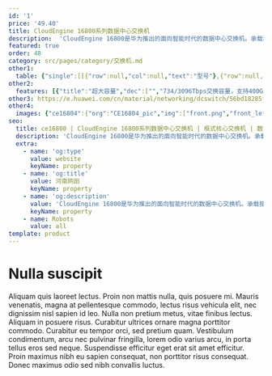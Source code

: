 ```yaml
---
id: '1'
price: '49.40'
title: CloudEngine 16800系列数据中心交换机
description:  'CloudEngine 16800是华为推出的面向智能时代的数据中心交换机。承载独创的iLossless 智能无损交换算法，对全网流量进行实时的学习训练，实现网络0丢包，达到最高吞吐量。'
featured: true
order: 48
category: src/pages/category/交换机.md
other1: 
  table: {"single":[[{"row":null,"col":null,"text":"型号"},{"row":null,"col":null,"text":"CloudEngine 16804"},{"row":null,"col":null,"text":"CloudEngine 16808"},{"row":null,"col":null,"text":"CloudEngine 16816"}],[{"row":null,"col":null,"text":"交换容量(Tbps)"},{"row":null,"col":null,"text":"387/1161"},{"row":null,"col":null,"text":"645/1935"},{"row":null,"col":null,"text":"1290/3870"}],[{"row":null,"col":null,"text":"包转发率(Mpps)"},{"row":null,"col":null,"text":"115,200"},{"row":null,"col":null,"text":"230,400"},{"row":null,"col":null,"text":"460,800"}],[{"row":null,"col":null,"text":"业务槽位"},{"row":null,"col":null,"text":"4"},{"row":null,"col":null,"text":"8"},{"row":null,"col":null,"text":"16"}],[{"row":null,"col":null,"text":"交换网槽位"},{"row":null,"col":"3","text":"6（未来可扩展到9）"}],[{"row":null,"col":null,"text":"交换架构"},{"row":null,"col":"3","text":"Clos交换、信元交换、VoQ "}],[{"row":null,"col":null,"text":"风道类型"},{"row":null,"col":"3","text":"标准前后风道"}],[{"row":null,"col":null,"text":"虚拟化"},{"row":null,"col":"3","text":"支持M-LAG\n支持VS（1:16虚拟化）、CSS集群\n支持VxLAN routing 和VxLAN bridging、BGP-EVPN\n支持QinQ access VxLAN"}],[{"row":null,"col":null,"text":"L2/L3"},{"row":null,"col":"3","text":"支持VLAN、STP、LACP等二层协议\n支持静态路由、IPv4/IPv6动态路由协议\n支持IP分片重组"}],[{"row":null,"col":null,"text":"安全可靠"},{"row":null,"col":"3","text":"微分段\n支持硬件BFD（最小3.3ms发包间隔）"}],[{"row":null,"col":null,"text":"智能运维"},{"row":null,"col":"3","text":"支持telemetry数据采集\nERSPAN增强\n支持iPCA"}],[{"row":null,"col":null,"text":"可编程特性"},{"row":null,"col":"3","text":"支持NETCONF北向接口\n支持Ansible自动化配置，Module开源发布"}]]}
other2:
  features: [{"title":"超大容量","dec":["","734/3096Tbps交换容量，支持400GE平滑演进，应对未来数字流量激增需求。",""]},{"title":"智能引擎","dec":["","独创iLossless算法，全网流量实时学习训练，实现网络自适应，自优化。实现网络0丢包与E2Eμs级时延，达到最高吞吐量。",""]},{"title":"智能运维","dec":["","毫秒级Telemetry数据采集，为智能运维平台构建数据基础。1-3-5智能运维，90%故障主动预测。",""]}]
other3: https://e.huawei.com/cn/material/networking/dcswitch/56bd18285f654c68b0c1001efaf63b6b
other4:
  images: {"ce16804":{"org":"CE16804_pic","img":["front.png","front_left.png","front_right.png","front_top.png","left.png","rear.png","rear_left.png","rear_right.png","right.png"]}}
seo:
  title: ce16800 | CloudEngine 16800系列数据中心交换机 | 框式核心交换机 | 数据中心交换机 | 交换机 | 企业网络
  description: 'CloudEngine 16800是华为推出的面向智能时代的数据中心交换机。承载独创的iLossless 智能无损交换算法，对全网流量进行实时的学习训练，实现网络0丢包，达到最高吞吐量。'
  extra:
    - name: 'og:type'
      value: website
      keyName: property
    - name: 'og:title'
      value: 河南网田
      keyName: property
    - name: 'og:description'
      value: 'CloudEngine 16800是华为推出的面向智能时代的数据中心交换机。承载独创的iLossless 智能无损交换算法，对全网流量进行实时的学习训练，实现网络0丢包，达到最高吞吐量。'
      keyName: property
    - name: Robots
      value: all
template: product
---
```


# Nulla suscipit

Aliquam quis laoreet lectus. Proin non mattis nulla, quis posuere mi. Mauris venenatis, magna at pellentesque commodo, lectus risus vehicula elit, nec dignissim nisl sapien id leo. Nulla non pretium metus, vitae finibus lectus. Aliquam in posuere risus. Curabitur ultrices ornare magna porttitor commodo. Curabitur eu tempor orci, sed pretium quam. Vestibulum condimentum, arcu nec pulvinar fringilla, lorem odio varius arcu, in porta tellus eros sed neque. Suspendisse efficitur eget erat sit amet efficitur. Proin maximus nibh eu sapien consequat, non porttitor risus consequat. Donec maximus odio sed nibh convallis luctus.